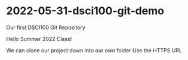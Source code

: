 # 2022-05-31-dsci100-git-demo
Our first DSCI100 Git Repository

Hello Summer 2022 Class!

We can clone our project down into our own folder
Use the HTTPS URL